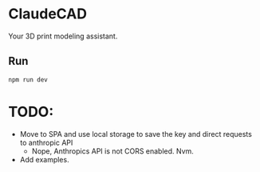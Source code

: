 # ClaudeCAD

Your 3D print modeling assistant.

## Run

```bash
npm run dev
```

# TODO:

- Move to SPA and use local storage to save the key and direct requests to anthropic API
  - Nope, Anthropics API is not CORS enabled. Nvm.
- Add examples.
